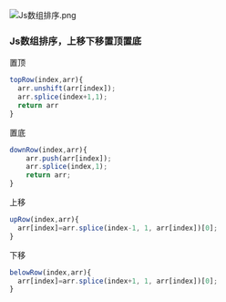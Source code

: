 ![Js数组排序.png](https://kedong.me/static/images/article/20210830163235数组排序.png)

### Js数组排序，上移下移置顶置底

置顶

```javascript
topRow(index,arr){
  arr.unshift(arr[index]);
  arr.splice(index+1,1);
  return arr
}
```


置底

```javascript
downRow(index,arr){
    arr.push(arr[index]);
    arr.splice(index,1);
    return arr;
}
```


上移
```js
upRow(index,arr){
  arr[index]=arr.splice(index-1, 1, arr[index])[0];
}
```

下移
```javascript
belowRow(index,arr){
  arr[index]=arr.splice(index+1, 1, arr[index])[0];
}
```


